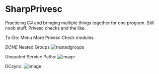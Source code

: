 # SharpPrivesc
Practicing C# and bringing multiple things together for one program. Still noob stuff. Privesc checks and the like.

To-Do:
Menu
More Privesc Check modules.


*DONE* 
Nested Groups 
![nestedgroups](https://user-images.githubusercontent.com/26053422/217351577-d9856746-3df0-4039-860b-342a821791e0.png)


Unquoted Service Paths:
![image](https://user-images.githubusercontent.com/26053422/217351847-fb469311-1d61-4608-858a-283b01c4be53.png)

DCsync:
![image](https://user-images.githubusercontent.com/26053422/217352313-8cb56b70-ef37-4416-a8d8-3f07747532d6.png)



